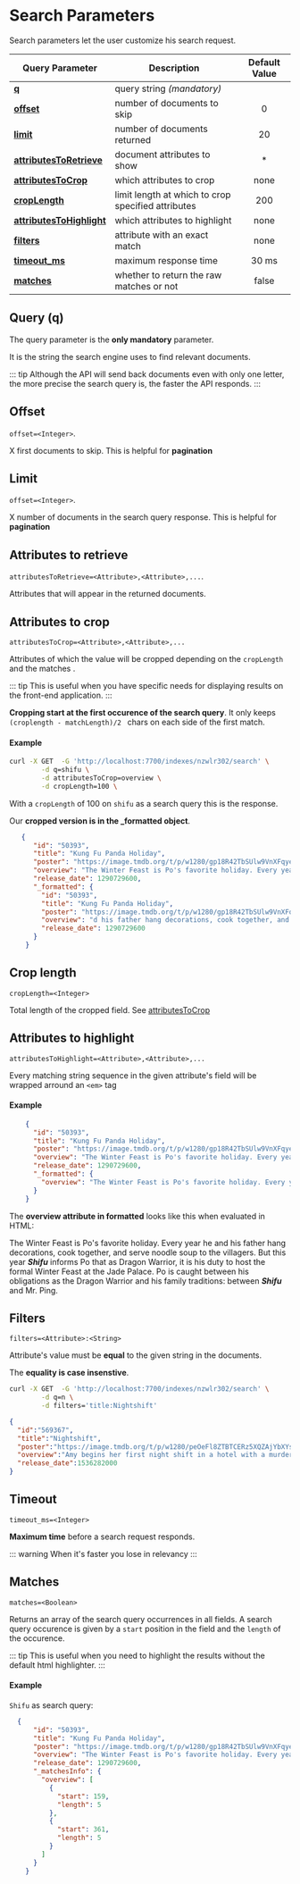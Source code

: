# Search Parameters

Search parameters let the user customize his search request.

| Query Parameter           | Description                                        | Default Value |
|---------------------------|----------------------------------------------------|:-------------:|
| **[q](/advanced_guides/search_parameters.md#query-q)**                     | query string _(mandatory)_                         |               |
| **[offset](/advanced_guides/search_parameters.md#offset)**                | number of documents to skip                        | 0             |
| **[limit](/advanced_guides/search_parameters.md#limit)**                 | number of documents returned                       | 20            |
| **[attributesToRetrieve](/advanced_guides/search_parameters.md#attributes-to-retrieve)**  | document attributes to show                        | *             |
| **[attributesToCrop](/advanced_guides/search_parameters.md#attributes-to-crop)**      | which attributes to crop                           | none          |
| **[cropLength](/advanced_guides/search_parameters.md#crop-length)**            | limit length at which to crop specified attributes | 200           |
| **[attributesToHighlight](/advanced_guides/search_parameters.md#attributes-to-highlight)** | which attributes to highlight                      | none          |
| **[filters](/advanced_guides/search_parameters.md#filters)**               |  attribute with an exact match                     | none          |
| **[timeout_ms](/advanced_guides/search_parameters.md#timeout)**            | maximum response time                              | 30 ms         |
| **[matches](/advanced_guides/search_parameters.md#matches)**               | whether to return the raw matches or not           | false         |

## Query (q)

The query parameter is the **only mandatory** parameter.

It is the string the search engine uses to find relevant documents.

::: tip
Although the API will send back documents even with only one letter, the more precise the search query is, the faster the API responds.
:::

## Offset

`offset=<Integer>`.

X first documents to skip. This is helpful for **pagination**

## Limit

`offset=<Integer>`.

X number of documents in the search query response. This is helpful for **pagination**

## Attributes to retrieve

`attributesToRetrieve=<Attribute>,<Attribute>,...`.

Attributes that will appear in the returned documents.

## Attributes to crop

`attributesToCrop=<Attribute>,<Attribute>,...`

Attributes of which the value will be cropped depending on the `cropLength` and the matches .

::: tip
This is useful when you have specific needs for displaying results on the front-end application.
:::

**Cropping start at the first occurence of the search query**. It only keeps `(croplength - matchLength)/2 ` chars on each side of the first match.

#### Example

```bash
curl -X GET  -G 'http://localhost:7700/indexes/nzwlr302/search' \
        -d q=shifu \
        -d attributesToCrop=overview \
        -d cropLength=100 \
```

With a `cropLength` of 100 on `shifu` as a search query  this is the response.

Our **cropped version is in the _formatted object**.

```json
   {
      "id": "50393",
      "title": "Kung Fu Panda Holiday",
      "poster": "https://image.tmdb.org/t/p/w1280/gp18R42TbSUlw9VnXFqyecm52lq.jpg",
      "overview": "The Winter Feast is Po's favorite holiday. Every year he and his father hang decorations, cook together, and serve noodle soup to the villagers. But this year Shifu informs Po that as Dragon Warrior, it is his duty to host the formal Winter Feast at the Jade Palace. Po is caught between his obligations as the Dragon Warrior and his family traditions: between Shifu and Mr. Ping.",
      "release_date": 1290729600,
      "_formatted": {
        "id": "50393",
        "title": "Kung Fu Panda Holiday",
        "poster": "https://image.tmdb.org/t/p/w1280/gp18R42TbSUlw9VnXFqyecm52lq.jpg",
        "overview": "d his father hang decorations, cook together, and serve noodle soup to the villagers. But this year Shifu informs Po that as Dragon Warrior, it is his duty to host the formal Winter Feast at the Jade ",
        "release_date": 1290729600
      }
    }
```

## Crop length

`cropLength=<Integer>`

Total length of the cropped field. See [attributesToCrop](/advanced_guides/search_parameters.md#attributes-to-crop)

## Attributes to highlight

`attributesToHighlight=<Attribute>,<Attribute>,...`

Every matching string sequence in the given attribute's field will be wrapped arround an `<em>` tag

#### Example

```json
    {
      "id": "50393",
      "title": "Kung Fu Panda Holiday",
      "poster": "https://image.tmdb.org/t/p/w1280/gp18R42TbSUlw9VnXFqyecm52lq.jpg",
      "overview": "The Winter Feast is Po's favorite holiday. Every year he and his father hang decorations, cook together, and serve noodle soup to the villagers. But this year Shifu informs Po that as Dragon Warrior, it is his duty to host the formal Winter Feast at the Jade Palace. Po is caught between his obligations as the Dragon Warrior and his family traditions: between Shifu and Mr. Ping.",
      "release_date": 1290729600,
      "_formatted": {
        "overview": "The Winter Feast is Po's favorite holiday. Every year he and his father hang decorations, cook together, and serve noodle soup to the villagers. But this year <em>Shifu</em> informs Po that as Dragon Warrior, it is his duty to host the formal Winter Feast at the Jade Palace. Po is caught between his obligations as the Dragon Warrior and his family traditions: between <em>Shifu</em> and Mr. Ping."
      }
    }
```
The **overview attribute in formatted** looks like this when evaluated in HTML:


The Winter Feast is Po's favorite holiday. Every year he and his father hang decorations, cook together, and serve noodle soup to the villagers. But this year <em>**Shifu**</em> informs Po that as Dragon Warrior, it is his duty to host the formal Winter Feast at the Jade Palace. Po is caught between his obligations as the Dragon Warrior and his family traditions: between <em>**Shifu**</em> and Mr. Ping.

## Filters

`filters=<Attribute>:<String>`

Attribute's value must be **equal** to the given string in the documents.

The **equality is case insenstive**.

```bash
curl -X GET  -G 'http://localhost:7700/indexes/nzwlr302/search' \
        -d q=n \
        -d filters='title:Nightshift'
```

```json
{
  "id":"569367",
  "title":"Nightshift",
  "poster":"https://image.tmdb.org/t/p/w1280/peOeFl8ZTBTCERz5XQZAjYbXYsQ.jpg",
  "overview":"Amy begins her first night shift in a hotel with a murderous past. Witnessing terrifying events and trapped within a loop, Amy must find a way to escape the flesh obsessed murderer and save residents of the hotel.",
  "release_date":1536282000
}
```

## Timeout

`timeout_ms=<Integer>`

**Maximum time** before a search request responds.

::: warning
When it's faster you lose in relevancy
:::

## Matches

`matches=<Boolean>`

Returns an array of the search query occurrences in all fields. A search query occurence is given by a `start` position in the field and the `length` of the occurence.

::: tip
This is useful when you need to highlight the results without the default html highlighter.
:::


#### Example

`Shifu` as search query:

```json
  {
      "id": "50393",
      "title": "Kung Fu Panda Holiday",
      "poster": "https://image.tmdb.org/t/p/w1280/gp18R42TbSUlw9VnXFqyecm52lq.jpg",
      "overview": "The Winter Feast is Po's favorite holiday. Every year he and his father hang decorations, cook together, and serve noodle soup to the villagers. But this year Shifu informs Po that as Dragon Warrior, it is his duty to host the formal Winter Feast at the Jade Palace. Po is caught between his obligations as the Dragon Warrior and his family traditions: between Shifu and Mr. Ping.",
      "release_date": 1290729600,
      "_matchesInfo": {
        "overview": [
          {
            "start": 159,
            "length": 5
          },
          {
            "start": 361,
            "length": 5
          }
        ]
      }
    }
  ```
